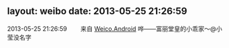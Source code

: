 layout: weibo
date: 2013-05-25 21:26:59
---
2013-05-25 21:26:59  &nbsp;&nbsp;&nbsp;&nbsp;&nbsp;&nbsp; 来自 <a href="http://app.weibo.com/t/feed/l4RWD" rel="nofollow">Weico.Android</a>
哗——富丽堂皇的小乖家～@小莹没名字    ​​​
